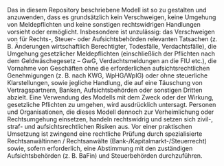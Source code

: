 Das in diesem Repository beschriebene Modell ist so zu gestalten und anzuwenden, dass es grundsätzlich kein Verschweigen, keine Umgehung von Meldepflichten und keine sonstigen rechtswidrigen Handlungen vorsieht oder ermöglicht. Insbesondere ist unzulässig:
das Verschweigen von für Rechts-, Steuer- oder Aufsichtsbehörden relevanten Tatsachen (z. B. Änderungen wirtschaftlich Berechtigter, Todesfälle, Verdachtsfälle),
die Umgehung gesetzlicher Meldepflichten (einschließlich der Pflichten nach dem Geldwäschegesetz – GwG, Verdachtsmeldungen an die FIU etc.),
die Vornahme von Geschäften ohne die erforderlichen aufsichtsrechtlichen Genehmigungen (z. B. nach KWG, WpHG/WpIG) oder ohne steuerliche Klarstellungen, sowie
jegliche Handlung, die auf eine Täuschung von Vertragspartnern, Banken, Aufsichtsbehörden oder sonstigen Dritten abzielt.
Eine Verwendung des Modells mit dem Zweck oder der Wirkung, gesetzliche Pflichten zu umgehen, wird ausdrücklich untersagt. Personen und Organisationen, die dieses Modell dennoch zur Verheimlichung oder Rechtsumgehung einsetzen, handeln rechtswidrig und setzen sich zivil-, straf- und aufsichtsrechtlichen Risiken aus.
Vor einer praktischen Umsetzung ist zwingend eine rechtliche Prüfung durch spezialisierte Rechtsanwältinnen / Rechtsanwälte (Bank-/Kapitalmarkt-/Steuerrecht) sowie, sofern erforderlich, eine Abstimmung mit den zuständigen Aufsichtsbehörden (z. B. BaFin) und Steuerbehörden durchzuführen.
